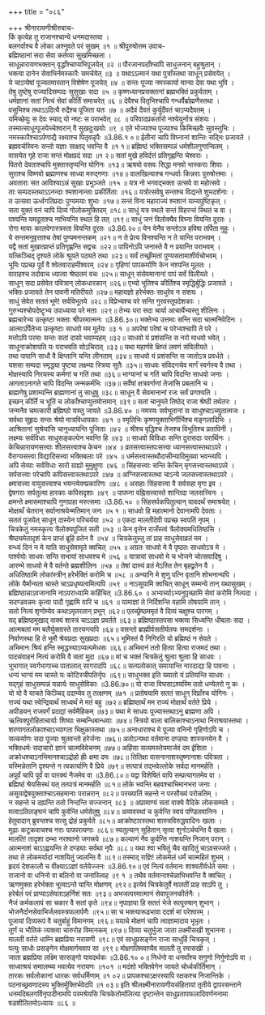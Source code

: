 +++
title = "०८६"

+++
श्रीनारायणीश्रीरुवाच-  
किं कृत्वेह तु राजानश्चान्ये धनमदास्तया ।  
बलगर्वाश्च वै लोका अश्नुवते परं सुखम् ॥१ ॥
श्रीपुरुषोत्तम उवाच-  
ब्रह्मिष्ठानां सदा सेवा कर्तव्या सुखमिच्छता ।  
साधून्नारायणभक्तान् वृद्धाँश्चाप्यभिपूजयेत् ॥२ ॥
पौरजानपदाँश्चापि साधुजनान् बहुश्रुतान् ।  
भक्त्या दानेन सेवाभिर्नमस्कारैः समर्चयेत् ॥३ ॥
यथाऽऽत्मानं यथा पुत्राँस्तथा साधून् प्रसेवयेत् ।  
ये चाऽप्येषां पूज्यतमास्तान् विशेषेण पूजयेत् ॥४ ॥
सन्तः पूज्या नमस्कार्या मान्या देवा यथा भुवि ।  
तेषु तुष्टेषु राज्यादिसम्पदः सुसुखाः सदा ॥५ ॥
कृष्णध्यानप्रसक्तानां ब्रह्मभक्तिं प्रकुर्वताम् ।  
धर्मज्ञानां सतां नित्यं सेवां कीर्तिं समाचरेत् ॥६ ॥
देवैश्च पितृभिश्चापि गन्धर्वैर्ब्राह्मणैस्तथा ।  
वसुभिश्च तथाऽऽदित्यै रुद्रैश्च पूजिता यतः ॥७ ॥
अदैवं दैवतं कुर्युदैंवतं चाऽप्यदैवतम् ।  
यमिच्छेयुः स देवः स्याद् यो नष्टः स पराभवेत् ॥८ ॥
परिवादप्रकर्तारो नश्येयुर्नात्र संशयः ।  
तस्मात्साधून्पूजयेच्चेश्वरान् वै सुखदुःखयोः ॥९ ॥
एते भोज्याश्च पूज्याश्च किमिच्छवैः सुवस्तुभिः ।  
नमस्कारैश्चाऽर्पणाद्यै रक्ष्याश्च पितृवन्नृपैः ॥3.86.१ ०॥
ईतीनां चापि विघ्नानां शान्तिः सद्भिः प्रजायते ।  
ब्रह्मवर्चस्विनः सन्तो यज्ञाः साक्षाद् भवन्ति वै ॥१ १॥
ब्रह्मिष्ठं भक्तिसम्पन्नं धर्मशीलगुणान्वितम् ।  
वासयेत गृहे राजा सन्तं मोक्षप्रदं सदा ॥१ २॥
सतां मुखे हविर्दत्तं प्रतिगृह्णन्ति चेश्वराः ।  
पितरो देवताश्चापि मुक्तास्तृप्यन्ति योगिनः ॥१३॥
ऋषयो वसवः सिद्धा मनवो भास्कराः शिवाः ।  
सुराश्च विष्णवो ब्रह्माणश्च साध्या मरुद्गणाः ॥१४॥
वालखिल्याश्च गन्धर्वाः किन्नराः पुरुषोत्तमाः ।  
अवताराः सत आविश्याऽन्नं सुखाः प्रभुञ्जते ॥१५ ॥
यत्र नो भगवद्भक्ता उत्सवे वा महोत्सवे ।  
ताः सम्पदस्तथाऽऽनन्दाः श्मशानान्ताः प्रकीर्तिताः ॥१६॥
यत्रोत्सवेषु सन्तश्च विद्यन्ते शुभदर्शनाः ।  
त उत्सवा ऊर्ध्वगतिप्रदाः पुण्यमयाः शुभाः ॥१७॥
सन्तं विना महाराज्यं श्मशानं याम्यपुष्टिकृत् ।  
सता युक्तं वनं चापि दिव्यं गोलोकमुक्तिदम् ॥१८॥
साधुं यत्र स्थले सन्तं विहरन्तं स्थितं च वा ।  
पश्यन्ति यमदूताश्च नाभियन्ति स्थलं हि तत् ॥१९॥
साधुं जनं विलोक्यैव विघ्ना वियन्ति दूरतः ।  
रोगा मायाः कालवेगास्त्रस्ता वियन्ति दूरतः ॥3.86.२०॥
येन येनैव सन्तोऽत्र हविषा तर्पिता मुहुः ।  
ये सन्तमनुवृत्ताश्च तेषां पुण्यमनन्तकम् ॥२१॥
न ते प्रेत्य विनश्यन्ति न ते यान्ति पराभवम् ।  
यद्वै सतां मुखात्प्राप्तं प्रतिगृह्णन्ति सद्वचः ॥२२॥
पापिनोऽपि जनास्ते वै न प्रयान्ति पराभवम् ।  
यत्किञ्चिद् दृश्यते लोके श्रूयते पठ्यते तथा ॥२३॥
सर्वं तच्छ्रीमतां पुण्यसतामाशीर्वचोभवम् ।  
भूमिः पप्रच्छ पूर्वं वै श्वेतवाराहमीश्वरम् ॥२४॥
गृहिणां पापकर्माणि केन नश्यन्ति मूलतः ।  
वाराहश्च तदोवाच ध्यात्वा श्रेष्ठतमं वचः ॥२५॥
साधून् संसेवमानानां पापं सर्वं विलीयते ।  
साधून् सदा प्रसेवेत पवित्रान् लोकधारकान् ॥२६॥
एभ्यो भूतिश्च कीर्तिश्च स्मृद्धिर्बुद्धिः प्रजायते ।  
भक्तिः प्रजायते तेन पावनी मतिरीयते ॥२७॥
महायज्ञो हरेर्भक्तः साधुरेव न संशयः ।  
साधुं सेवेत सततं भूमे! सर्वविभूतये ॥२८॥
विप्रेभ्यश्च परे सन्ति गुरवस्तूपदेशकाः ।  
गुरुभ्यश्चोपदेष्टॄभ्य उपाध्याया परे मताः ॥२९॥
तेभ्यः परा सदा चार्या आचार्येभ्यस्तु शीलिनः ।  
ब्रह्मचारेभ्य उत्कृष्टा भक्ताः श्रीपरमात्मनः ॥3.86.३०॥
भक्तेभ्य उत्तमाः सन्ति सदा चात्मनिवेदिनः ।  
आत्माऽर्पितेभ्य उत्कृष्टाः साधवो मम मूर्तयः ॥३ १ ॥
अपरेषां परेषां च परेभ्यश्चापि ते परे ।  
मत्तोऽपि परमाः सन्तः सतां दासो भवाम्यहम् ॥३२॥
साधवो यं प्रशंसन्ति स नरो माधवो भवेत् ।  
साधूनाक्रोशयति यः पराभवति सोऽचिरात् ॥३३॥
यथा महार्णवे क्षिप्तं लवणं संविलीयते ।  
तथा पापानि साधौ वै क्षिप्तानि यन्ति लीनताम् ॥३४॥
साधवो यं प्रशंसन्ति स जातोऽत्र प्रवर्धते ।  
यशसा सम्पदा स्मृद्ध्या पुष्ट्या लक्ष्म्या स्त्रिया सुतैः ॥३५॥
साधवः संविदन्त्येव मार्गं स्वर्गस्य वै तथा ।  
मोक्षस्यापि निरयस्य कर्मणां च गतिं तथा ॥३६॥
भाग्यानां च गतिं चापि विदन्ति साधवो जनाः ।  
आगताऽनागते चापि विदन्ति जन्मकर्मभिः ॥३७॥
सर्वेषां क्षत्रवर्गाणां तेजांसि प्रबलानि च ।  
ब्राह्मणेषु प्रशाम्यन्ति ब्राह्मणानां तु साधुषु ॥३८॥
साधून् वै सेवमानानां रजः सर्वं प्रणश्यति ।  
इच्छन् कीर्तिं च भूतिं च लोकाँश्चाप्युत्तमोत्तमान् ॥३९॥
सतां चानुमते तिष्ठेद् राजा श्रेष्ठी तथेतरः ।  
जन्मनैव चमत्कारी ब्रह्मिष्ठो यस्तु जायते ॥3.86.४० ॥
नमस्यः सर्वभूतानां स साधुश्चाऽच्युतात्मजः ।  
सर्वथा सुहृदः सन्तः श्रेयो मात्रविधायकाः ॥४१ ॥
स्मृतिभिः कृष्णयुक्ताभिर्गीर्भिश्च मङ्गलादिभिः ।  
आश्रितानां सुश्रेयांसि चानुध्यायन्ति पूजिताः ॥४२ ॥
श्रीश्च वृद्धिश्च तेजश्च विभूतिश्च प्रतापिनी ।  
लक्ष्म्यः सर्वविधाः साधुसङ्कल्पेन भवन्ति हि ॥४३ ॥
साधवो विविधाः सन्ति दुरासदाः परार्थिनः ।  
केचिन्नारायणसत्त्वाः शीलसत्त्वाश्च केचन ॥४४ ॥
व्रतसत्त्वास्तपःसत्त्वा ध्यानसत्त्वास्तथाऽपरे ।  
वैराग्यसत्त्वा विद्यादिसत्त्वा भक्तिबलाः परे ॥४५ ॥
धर्मसत्त्वास्तथौदासीन्यादिमुख्या भवन्त्यपि ।  
अपि सेव्याः सर्वविधाः सारो ग्राह्यो मुमुक्षुणा ॥४६ ॥
सिंहसत्त्वाः सन्ति केचिन् मृगसत्त्वास्तथाऽपरे ।  
सर्पसत्त्वाः परेचापि कपिसत्त्वास्तथाऽपरे ॥४७ ॥
अग्निसत्त्वास्तथा चाऽन्ये जलसत्त्वास्तथाऽपरे ।  
क्ष्मासत्त्वा वायुसत्त्वाश्च भयन्त्येवम्प्रकारिणः ॥४८ ॥
असहाः सिंहसत्त्वा वै सर्वसहा मृगा इव ।  
द्वेषगराः सर्पतुल्या हारकाः कपिसदृशाः ॥४९ ॥
पापघ्ना वह्निसत्त्वास्ते शान्तिदा जलसत्त्विनः ।  
क्षमन्ते क्ष्मासमाश्चापि गुणग्राहा मरुत्समाः ॥3.86.५० ॥
सिंहसर्पकपितुल्यान् यावदर्थं समाश्रयेत् ।  
मोक्षार्थं चेतरान् सर्वानाश्रयेन्मतिमान् जनः ॥५ १ ॥
साधवो हि महात्मानो देवानामपि देवताः ।  
सततं पूजयेत् साधून् दास्येन परिचर्यया ॥५२ ॥
एकदा मालतीदेवी पप्रच्छ स्वपतिं नृपम् ।  
चित्रकेतुं नमस्कृत्य त्रैलोक्यपूजितं सती ॥५३ ॥
केन वृत्तेन राजँस्त्वं त्रैलोक्यमधितिष्ठसि ।  
श्रैष्ठ्यमेतादृशं केन प्राप्तं ब्रूहि व्रतेन वै ॥५४ ॥
चित्रकेतुस्तु तां प्राह साधुसेवाव्रतं मम ।  
वन्ध्यं दिनं न मे याति साधुसेवामृते क्वचित् ॥५५ ॥
अग्रतः साधवो मे वै पृष्ठतः साधवोऽत्र मे ।  
पार्श्वयोः साधवः सन्ति सभायां साधवश्च मे ॥५६ ॥
यात्रायां साधवो मे च भोजने चोत्सवादिषु ।  
आरम्भे साधवो मे वै वर्तन्ते ब्रह्मशीलिनः ॥५७ ॥
तेषां दास्यं व्रतं मेऽस्ति तेन बृहद्व्रतेन वै ।  
अधितिष्ठामि लोकांस्त्रीन् हरेर्भक्तिं करोमि च ॥५८ ॥
अन्यानि मे शृणु पत्नि वृतानि शोभनान्यपि ।  
लोके यैर्मान्यता चास्ते चाऽप्रधृष्यत्वमित्यपि ॥५९ ॥
नाऽसूयामि क्वचित् साधून् सम्मन्ये तान् यथासुखम् ।  
ब्रह्मिष्ठान्नाऽवजानामि नाऽपराध्यामि कर्हिचित् ॥3.86.६० ॥
अभ्यर्च्याऽभ्यनुपृच्छामि सेवां करोमि नित्यदा ।  
सदण्डवन्नमः कृत्वा पादौ गृह्णामि वारि च ॥६१ ॥
यामाज्ञां ते निर्दिशन्ति वहामि तोषयामि तान् ।  
सतो नित्यं शृणोम्येव कथाऽमृतरतान् प्रभून् ॥६२॥
एतच्छ्रेष्ठममृतं वै दिव्यं चक्षुश्च पारगम् ।  
यद् ब्रह्मिष्ठमुखाद् वाक्यं शास्त्रं चाऽऽज्ञा प्रवर्तते ॥६३॥
ब्रह्मिष्ठास्तपसा भक्त्या सिध्यन्ति धीबलाः सदा ।  
आत्मबलां मम बलैर्युक्तास्ते तारयन्त्यपि ॥६४॥
वसन्तो ब्राह्मीर्वसतीर्यतयः समदर्शनाः ।  
निर्वाणस्था हि ते भूमौ श्रेयप्रदाः सुखप्रदाः ॥६५॥
भूमिस्तं वै निगिरति यो ब्रह्मिष्ठं न सेवते ।  
अभिमानः श्रियं हन्ति स्मृद्धस्याऽप्यल्पमेधसः ॥६६॥
अभिमानं ततो हित्वा हित्वा राजमदं तथा ।  
पादसंवाहनं नित्यं करोमि वै सतां मुदा ॥६७॥
मां च भक्तं चित्रकेतुं श्रुत्वा श्रुत्वा हि साधवः ।  
भूभागात् स्वर्गभागाच्च पातालात् सागरादपि ॥६८॥
सत्यलोकात् समायान्ति नारदाद्या हि पावनाः ।  
धन्यं भाग्यं मम चास्ते यः कोटिस्त्रीपतिर्नृपः ॥६९॥
साधुभक्त इति ख्यातो यं प्रतियन्ति साधवः ।  
यद्गृहं साधुसम्पन्नं यन्नार्यः साधुसेविकाः ॥3.86.७०॥
यो राजा विघसाऽश्यस्मि ततो धन्येतरो नु कः ।  
यो यो वै याचते किञ्चिद् ददाम्येव तु तत्क्षणम् ॥७१ ॥
प्रतोषयामि सततं साधून् विप्राँश्च योगिनः ।  
राज्यं यथा स्वेन्द्रियार्थं साध्वर्थं मे मतं बहु ॥७२॥
ब्रह्मिष्ठार्थं मम राज्यं मोक्षार्थं वर्तते प्रिये ।  
अपीडयन् राजवर्गं प्रदद्यां सर्वमैहिकम् ॥७३॥
यथा मे साधवः पूज्यास्तथाऽनु ब्राह्मणा अपि ।  
ऋत्विक्पुरोहिताचार्याः शिष्याः सम्बन्धिबान्धवाः ॥७४॥
स्त्रियो बाला बालिकाश्चाऽनाथा निराश्रयास्तथा ।  
शरणागतलोकाश्चाऽभ्यागता भिक्षुकास्तथा ॥७५॥
अनाधाराश्च मे पूज्या वनिनो गृहिणोऽपि च ।  
सत्कर्माणः सदा पूज्याः श्रुतवन्तो हरेर्जनाः ॥७६॥
अतोऽन्यथा वर्तमाना दण्ड्याः शास्त्रनयेन वै ।  
भक्तिधर्मः सदाचारो ज्ञानं चात्मविवेचनम् ॥७७॥
अहिंसा सत्यमस्तेयमार्जवं दम ईशिता ।  
अक्रोधश्चाऽनभिमानश्चाऽद्रोहो ह्रीः क्षमा दमः ॥७८॥
तितिक्षा वासनानाशस्तृष्णानाशः पवित्रता ।  
यस्मिन्नेतानि दृश्यन्ते न त्वकार्याणि वै प्रिये ॥७९॥
सत्पात्रं तद्भवेल्लोके सर्वदा मानमर्हति ।  
अपूर्वं चापि पूर्वं वा पारक्यं नैजमेव वा ॥3.86.८०॥
यद्वा विशेषितं वापि सम्प्रत्यागतमेव वा ।  
ब्रह्मिष्ठं श्रेयसिस्थं यत् तत्पात्रं मानमर्हति ॥८१॥
लोके भवन्ति बहवश्चाभिमानभरा जनाः ।  
असूयाद्वेषयुक्ताश्चाऽसहमानाः परान्नरान् ॥८२॥
परख्यातिं सहन्ते न परसौख्यं परोन्नतिम् ।  
न सहन्ते च दह्यन्ति ततो निन्दन्ति सज्जनान् ॥८३ ॥
अप्रामाण्यं सतां वाक्ये वैदिके लोकसम्मते ।  
मत्वाऽतिलङ्घनं चापि कुर्वन्ति धर्मसेतुषु ॥८४॥
अव्यवस्थां च कुर्वन्ति स्वयं पण्डितमानिनः ।  
हेतुवादान् ब्रुवन्तश्च सत्सु द्रोहं प्रकुर्वते ॥८५॥
आक्रोष्टारस्तथा शास्त्रविरुद्धवादिनः खलाः ।  
मूढाः कटुकवाचश्च नराः पापपरायणाः ॥८६॥
स्वतुल्यान् सुहितान् सृत्वा शुनोऽर्चयन्ति वै खलाः ।  
मालति! तादृशा दम्भा नरश्वानो जगत्त्रये ॥८७॥
कल्याणं नैव कुर्वन्ति नाशयन्ति निजान् परान् ।  
आत्मनाशं चाऽऽह्वयन्ति ते दण्ड्याः सर्वथा नृपैः ॥८८॥
यथा श्वा भषितुं चैव खादितुं चाऽवसज्जते ।  
तथा ते लोकमर्यादां नाशयितुं ज्वलन्ति वै ॥८९॥
तस्माद् राज्ञि! लोकमेलं धर्मं चात्महितं शुभम् ।  
हृदयं देशकालौ च वीक्ष्याऽऽज्ञां वर्तयेज्जनः ॥3.86.९०॥
एवं नित्यं वर्तमानः शाश्वतीर्वर्धते समाः ।  
राजानो वा धनिनो वा बलिनो वा जनास्त्विह ॥९ १ ॥
तथैव वर्तमानाश्चेन्नाभिभवन्ति वै क्वचित् ।  
ऋणमुक्ता हरेर्भक्ता भूत्वाऽन्ते यान्ति मोक्षणम् ॥९२॥
इत्येवं चित्रकेतुर्वै मालतीं प्राह साऽपि तु ।  
हरेर्बलं परं प्राप्याऽसेवताऽहर्निशं सतः ॥९३॥
अभजत्परमात्मानं सेवापूजनकीर्तनैः ।  
नैजं कर्मकलापं सा चकार वै सतां कृते ॥९४॥
नृपाज्ञया हि सततं भेजे सत्पुरुषान् शुभान् ।  
भोजनैर्दानसेवाभिर्जलवस्त्रफलार्पणैः ॥९५॥
सा च भक्त्यारूढभावा ददर्श मां परेश्वरम् ।  
पूजायां दिव्यरूपं वै चतुर्बाहुं विमानगम् ॥९६॥
ययाचे मोक्षणं चापि त्वाज्ञामादाय भूभृतः ।  
तूर्णं च भौतिकं त्यक्त्वा चारुरोह विमानकम् ॥९७॥
दिव्या चतुर्भुजा जाता लक्ष्मीसखी शुभानना ।  
मालती वर्तते धाम्नि ब्रह्मप्रिया नरायणी ॥९८॥
एवं साधुप्रसङ्गेन राजा साधुर्हि चित्रकृत् ।  
पत्युः साधोः प्रसङ्गेन मोक्षमार्गमवाप सा ॥९९॥
मोक्षगतिमवाप्यैव मालती तु रमासखी ।  
जाता ब्रह्मप्रिया लक्ष्मि सत्सङ्गो यावदर्थकः ॥3.86.१० ०॥
निर्धनो वा धनवाँश्च सगुणो निर्गुणोऽपि वा ।  
साध्वाश्रयं समालम्ब्य भवत्येव नरायणः ॥१०१ ॥
मदंशो भक्तिवेगेन जायते चोर्ध्वकीर्तिमान् ।  
तारकः सर्वलोकानां धारकः सर्वधर्मिणाम् ॥१ ०२॥
प्रापकश्चाऽक्षरस्यापि रक्षकश्च निजान्तिके ।  
पठनाच्छ्रवणादस्य भुक्तिर्मुक्तिर्भवेदपि ॥१ ०३॥
इति श्रीलक्ष्मीनारायणीयसंहितायां तृतीये द्वापरसन्ताने धनमदिबलगर्विनृपादीनामपि परमश्रेयसि चित्रकेतोर्मालित्या दृष्टान्तेन साधुप्रतापफलादिवर्णननामा षडशीतितमोऽध्यायः ॥८६ ॥
    
